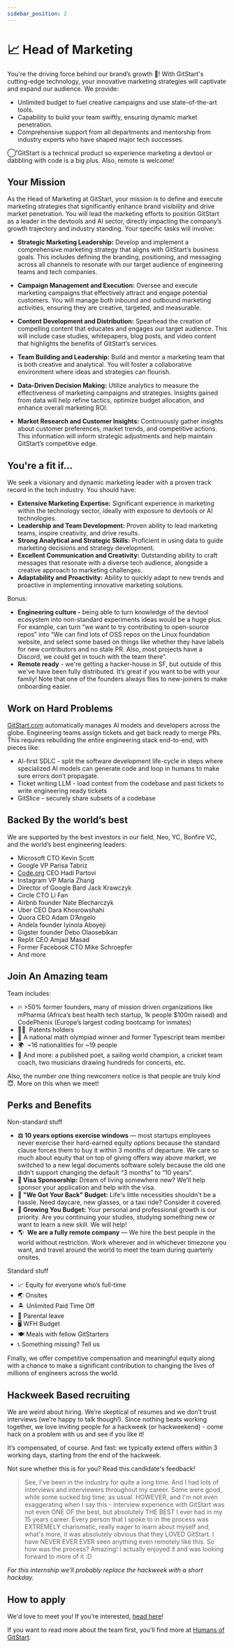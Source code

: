 ```yaml
---
sidebar_position: 2
---
```


# 📈 Head of Marketing

You're the driving force behind our brand’s growth 🎯! With GitStart's cutting-edge technology, your innovative marketing strategies will captivate and expand our audience. We provide:

- Unlimited budget to fuel creative campaigns and use state-of-the-art tools.
- Capability to build your team swiftly, ensuring dynamic market penetration.
- Comprehensive support from all departments and mentorship from industry experts who have shaped major tech successes.

◯˚GitStart is a technical product so experience marketing a devtool or dabbling with code is a big plus. Also, remote is welcome!

## Your Mission

As the Head of Marketing at GitStart, your mission is to define and execute marketing strategies that significantly enhance brand visibility and drive market penetration. You will lead the marketing efforts to position GitStart as a leader in the devtools and AI sector, directly impacting the company’s growth trajectory and industry standing. Your specific tasks will involve:

- **Strategic Marketing Leadership:** Develop and implement a comprehensive marketing strategy that aligns with GitStart’s business goals. This includes defining the branding, positioning, and messaging across all channels to resonate with our target audience of engineering teams and tech companies.

- **Campaign Management and Execution:** Oversee and execute marketing campaigns that effectively attract and engage potential customers. You will manage both inbound and outbound marketing activities, ensuring they are creative, targeted, and measurable.

- **Content Development and Distribution:** Spearhead the creation of compelling content that educates and engages our target audience. This will include case studies, whitepapers, blog posts, and video content that highlights the benefits of GitStart’s services.

- **Team Building and Leadership:** Build and mentor a marketing team that is both creative and analytical. You will foster a collaborative environment where ideas and strategies can flourish.

- **Data-Driven Decision Making:** Utilize analytics to measure the effectiveness of marketing campaigns and strategies. Insights gained from data will help refine tactics, optimize budget allocation, and enhance overall marketing ROI.

- **Market Research and Customer Insights:** Continuously gather insights about customer preferences, market trends, and competitive actions. This information will inform strategic adjustments and help maintain GitStart’s competitive edge.

## You're a fit if...

We seek a visionary and dynamic marketing leader with a proven track record in the tech industry. You should have:
- **Extensive Marketing Expertise:** Significant experience in marketing within the technology sector, ideally with exposure to devtools or AI technologies.
- **Leadership and Team Development:** Proven ability to lead marketing teams, inspire creativity, and drive results.
- **Strong Analytical and Strategic Skills:** Proficient in using data to guide marketing decisions and strategy development.
- **Excellent Communication and Creativity:** Outstanding ability to craft messages that resonate with a diverse tech audience, alongside a creative approach to marketing challenges.
- **Adaptability and Proactivity:** Ability to quickly adapt to new trends and proactive in implementing innovative marketing solutions.

Bonus:

- **Engineering culture -** being able to turn knowledge of the devtool ecosystem into non-standard experiments ideas would be a huge plus. For example, can turn “we want to try contributing to open-source repos” into “We can find lots of OSS repos on the Linux foundation website, and select some based on things like whether they have labels for new contributors and no stale PR. Also, most projects have a Discord, we could get in touch with the team there”.
- **Remote ready** - we're getting a hacker-house in SF, but outside of this we've have been fully distributed. It’s great if you want to be with your family! Note that one of the founders always flies to new-joiners to make onboarding easier.

## Work on Hard Problems

[GitStart.com](http://gitstart.com/) automatically manages AI models and developers across the globe. Engineering teams assign tickets and get back ready to merge PRs. This requires rebuilding the entire engineering stack end-to-end, with pieces like:

- AI-first SDLC - split the software development life-cycle in steps where specialized AI models can generate code and loop in humans to make sure errors don’t propagate.
- Ticket writing LLM - load context from the codebase and past tickets to write engineering ready tickets
- GitSlice - securely share subsets of a codebase

## Backed By the world’s best
We are supported by the best investors in our field, Neo, YC, Bonfire VC, and the world’s best engineering leaders:

- Microsoft CTO Kevin Scott
- Google VP Parisa Tabriz
- [Code.org](http://code.org/) CEO Hadi Partovi
- Instagram VP Maria Zhang
- Director of Google Bard Jack Krawczyk
- Circle CTO Li Fan
- Airbnb founder Nate Blecharczyk
- Uber CEO Dara Khosrowshahi
- Quora CEO Adam D’Angelo
- Andela founder Iyinola Aboyeji
- Gigster founder Debo Olaosebikan
- Replit CEO Amjad Masad
- Former Facebook CTO Mike Schroepfer
- And more

## Join An Amazing team
Team includes:

- 🔥 >50% former founders, many of mission driven organizations like mPharma (Africa’s best health tech startup, 1k people $100m raised) and CodePhenix (Europe’s largest coding bootcamp for inmates)
- 🧑‍🔬  Patents holders
- 🧠 A national math olympiad winner and former Typescript team member
- 🌍  ~16 nationalities for ~19 people
- 🤫 And more: a published poet, a sailing world champion, a cricket team coach, two musicians drawing hundreds for concerts, etc.

Also, the number one thing newcomers notice is that people are truly kind 😇. More on this when we meet!

## Perks and Benefits
Non-standard stuff

- **⚖️ 10 years options exercise windows** — most startups employees never exercise their hard-earned equity options because the standard clause forces them to buy it within 3 months of departure. We care so much about equity that on top of giving offers way above market, we switched to a new legal documents software solely because the old one didn’t support changing the default “3 months” to “10 years”.
- **🛂 Visa Sponsorship:** Dream of living somewhere new? We'll help sponsor your application and help with the visa.
- **👋 "We Got Your Back" Budget:** Life's little necessities shouldn't be a hassle. Need daycare, new glasses, or a taxi ride? Consider it covered.
- **🌱 Growing You Budget:** Your personal and professional growth is our priority. Are you continuing your studies, studying something new or want to learn a new skill. We will help!
- 🌎  **We are a fully remote company** — We hire the best people in the world without restriction. Work wherever and in whichever timezone you want, and travel around the world to meet the team during quarterly onsites.

Standard stuff

- 📈 Equity for everyone who’s full-time
- 🌏 Onsites
- 🏝 Unlimited Paid Time Off
- 🐣 Parental leave
- 🖥️ WFH Budget
- 🍽 Meals with fellow GitStarters
- 📞 Something missing? Tell us

Finally, we offer competitive compensation and meaningful equity along with a chance to make a significant contribution to changing the lives of millions of engineers across the world.

## **Hackweek Based recruiting**

We are weird about hiring. We’re skeptical of resumes and we don’t trust interviews (we’re happy to talk though!). Since nothing beats working together, we love inviting people for a hackweek (or hackweekend) - come hack on a problem with us and see if you like it!

It’s compensated, of course. And fast: we typically extend offers within 3 working days, starting from the end of the hackweek.

Not sure whether this is for you? Read this candidate's feedback!

> See, I've been in the industry for quite a long time. And I had lots of interviews and interviewers throughout my career. Some were good, while some sucked big time; as usual. HOWEVER, and I'm not even exaggerating when I say this - interview experience with GitStart was not even ONE OF the best, but absolutely THE BEST I ever had in my 15 years career. Every person that I spoke to in the process was EXTREMELY charismatic, really eager to learn about myself and, what's more, it was absolutely obvious that they LOVED GitStart. I have NEVER EVER EVER seen anything even remotely like this. So how was the process? Amazing! I actually enjoyed it and was looking forward to more of it :D
>

*For this internship we'll probably replace the hackweek with a short hackday.*

## How to apply

We'd love to meet you! If you’re interested, [head here](https://app.dover.io/apply/GitStart/cd71cfac-c8cb-4430-9d62-9eac9847282b)!


If you want to read more about the team first, you'll find more at [Humans of GitStart](https://humansof.gitstart.com).
